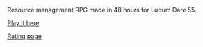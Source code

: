 Resource management RPG made in 48 hours for Ludum Dare 55.

[Play it here](https://jebouin.itch.io/alien-crab-3)

[Rating page](https://ldjam.com/events/ludum-dare/55/alien-crab-in-the-extamaze) 
